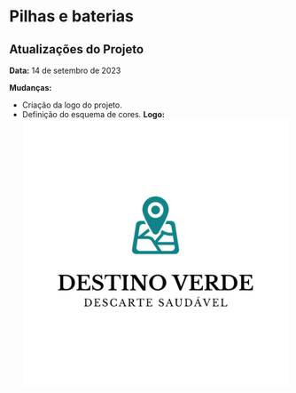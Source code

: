# Pilhas e baterias
## Atualizações do Projeto

**Data:** 14 de setembro de 2023

 **Mudanças:**
  - Criação da logo do projeto.
  - Definição do esquema de cores.
 **Logo:**
 ![Texto Alternativo](public/imgs/logo.png)
